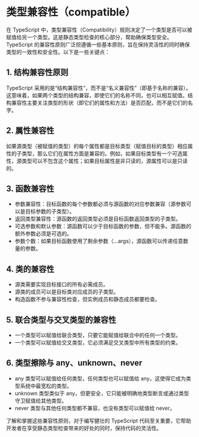 # 类型兼容性（compatible）

在 TypeScript 中，类型兼容性（Compatibility）规则决定了一个类型是否可以被赋值给另一个类型。这是静态类型检查的核心部分，帮助确保类型安全。TypeScript 的兼容性原则广泛但遵循一些基本原则，旨在保持灵活性的同时确保类型的一致性和安全性。以下是一些关键点：

## 1. 结构兼容性原则

TypeScript 采用的是“结构兼容性”，而不是“名义兼容性”（即基于名称的兼容）。这意味着，如果两个类型的结构兼容，即使它们的名称不同，也可以相互赋值。结构兼容性主要关注类型的形状（即它们的属性和方法）是否匹配，而不是它们的名字。

## 2. 属性兼容性

如果源类型（被赋值的类型）的每个属性都是目标类型（赋值目标的类型）相应属性的子类型，那么它们在属性方面是兼容的。例如，如果目标类型有一个可选属性，源类型可以不包含这个属性；如果目标属性是非只读的，源属性可以是只读的。

## 3. 函数兼容性

- 参数兼容性：目标函数的每个参数都必须与源函数的对应参数兼容（源参数可以是目标参数的子类型）。
- 返回类型兼容性：源函数的返回类型必须是目标函数返回类型的子类型。
- 可选参数和默认参数：源函数可以少于目标函数的参数，但不能多。源函数的额外参数必须是可选的。
- 参数个数：如果目标函数使用了剩余参数（...args），源函数可以传递任意数量的参数。

## 4. 类的兼容性

- 源类需要实现目标接口的所有必需成员。
- 源类的成员可以是目标类对应成员的子类型。
- 构造函数不参与兼容性检查，但实例成员和静态成员都要检查。

## 5. 联合类型与交叉类型的兼容性

- 一个类型可以赋值给联合类型，只要它能赋值给联合中的任何一个类型。
- 一个类型可以赋值给交叉类型，它必须满足交叉类型中所有类型的约束。

## 6. 类型擦除与 any、unknown、never

- any 类型可以赋值给任何类型，任何类型也可以赋值给 any，这使得它成为类型系统中最宽松的类型。
- unknown 类型类似于 any，但更安全，它只能被明确地类型断言或通过类型守卫赋值给其他类型。
- never 类型与其他任何类型都不兼容，也没有类型可以赋值给 never。

了解和掌握这些兼容性原则，对于编写健壮的 TypeScript 代码至关重要，它帮助开发者在享受静态类型检查带来的好处的同时，保持代码的灵活性。
